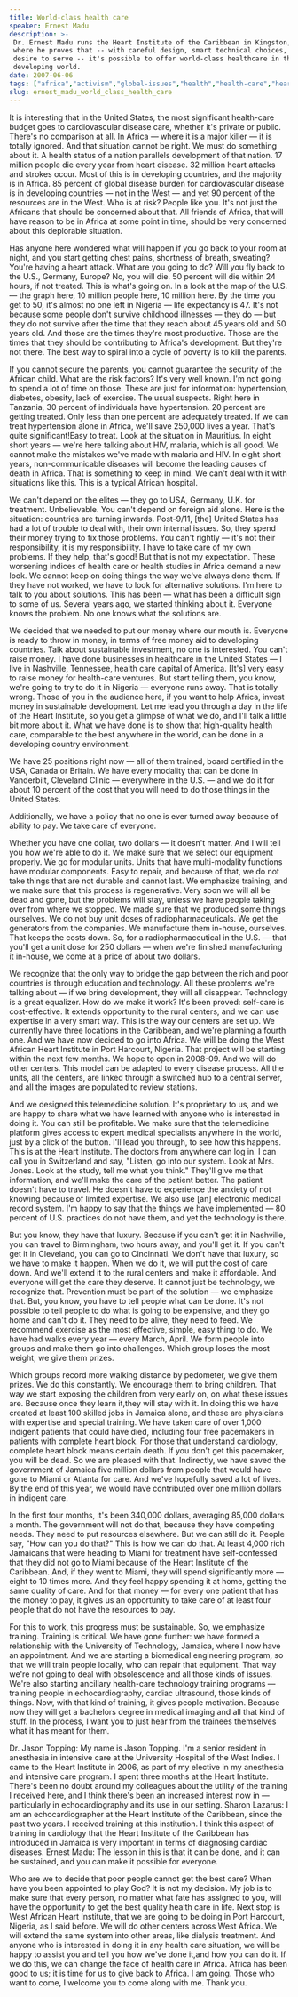 ```yaml
---
title: World-class health care
speaker: Ernest Madu
description: >-
 Dr. Ernest Madu runs the Heart Institute of the Caribbean in Kingston, Jamaica,
 where he proves that -- with careful design, smart technical choices, and a true
 desire to serve -- it's possible to offer world-class healthcare in the
 developing world.
date: 2007-06-06
tags: ["africa","activism","global-issues","health","health-care","heart-health","public-health","science","global-development"]
slug: ernest_madu_world_class_health_care
---
```


It is interesting that in the United States, the most significant health-care budget goes
to cardiovascular disease care, whether it's private or public. There's no comparison at
all. In Africa — where it is a major killer — it is totally ignored. And that situation
cannot be right. We must do something about it. A health status of a nation parallels
development of that nation. 17 million people die every year from heart disease. 32
million heart attacks and strokes occur. Most of this is in developing countries, and the
majority is in Africa. 85 percent of global disease burden for cardiovascular disease is
in developing countries — not in the West — and yet 90 percent of the resources are in the
West. Who is at risk? People like you. It's not just the Africans that should be concerned
about that. All friends of Africa, that will have reason to be in Africa at some point in
time, should be very concerned about this deplorable situation.

Has anyone here wondered what will happen if you go back to your room at night, and you
start getting chest pains, shortness of breath, sweating? You're having a heart attack.
What are you going to do? Will you fly back to the U.S., Germany, Europe? No, you will
die. 50 percent will die within 24 hours, if not treated. This is what's going on. In a
look at the map of the U.S. — the graph here, 10 million people here, 10 million here. By
the time you get to 50, it's almost no one left in Nigeria — life expectancy is 47. It's
not because some people don't survive childhood illnesses — they do — but they do not
survive after the time that they reach about 45 years old and 50 years old. And those are
the times they're most productive. Those are the times that they should be contributing to
Africa's development. But they're not there. The best way to spiral into a cycle of
poverty is to kill the parents.

If you cannot secure the parents, you cannot guarantee the security of the African
child. What are the risk factors? It's very well known. I'm not going to spend a lot of
time on those. These are just for information: hypertension, diabetes, obesity, lack of
exercise. The usual suspects. Right here in Tanzania, 30 percent of individuals have
hypertension. 20 percent are getting treated. Only less than one percent are adequately
treated. If we can treat hypertension alone in Africa, we'll save 250,000 lives a year.
That's quite significant!Easy to treat. Look at the situation in Mauritius. In eight short
years — we're here talking about HIV, malaria, which is all good. We cannot make the
mistakes we've made with malaria and HIV. In eight short years, non-communicable diseases
will become the leading causes of death in Africa. That is something to keep in mind. We
can't deal with it with situations like this. This is a typical African
hospital.

We can't depend on the elites — they go to USA, Germany, U.K. for treatment. Unbelievable.
You can't depend on foreign aid alone. Here is the situation: countries are turning
inwards. Post-9/11, [the] United States has had a lot of trouble to deal with, their own
internal issues. So, they spend their money trying to fix those problems. You can't
rightly — it's not their responsibility, it is my responsibility. I have to take care of
my own problems. If they help, that's good! But that is not my expectation. These
worsening indices of health care or health studies in Africa demand a new look. We cannot
keep on doing things the way we've always done them. If they have not worked, we have to
look for alternative solutions. I'm here to talk to you about solutions. This has been —
what has been a difficult sign to some of us. Several years ago, we started thinking about
it. Everyone knows the problem. No one knows what the solutions are.

We decided that we needed to put our money where our mouth is. Everyone is ready to throw
in money, in terms of free money aid to developing countries. Talk about sustainable
investment, no one is interested. You can't raise money. I have done businesses in
healthcare in the United States — I live in Nashville, Tennessee, health care capital of
America. [It's] very easy to raise money for health-care ventures. But start telling them,
you know, we're going to try to do it in Nigeria — everyone runs away. That is totally
wrong. Those of you in the audience here, if you want to help Africa, invest money in
sustainable development. Let me lead you through a day in the life of the Heart Institute,
so you get a glimpse of what we do, and I'll talk a little bit more about it. What we have
done is to show that high-quality health care, comparable to the best anywhere in the
world, can be done in a developing country environment.

We have 25 positions right now — all of them trained, board certified in the USA, Canada
or Britain. We have every modality that can be done in Vanderbilt, Cleveland Clinic —
everywhere in the U.S. — and we do it for about 10 percent of the cost that you will need
to do those things in the United States. 

Additionally, we have a policy that no one is ever turned away because of ability to pay.
We take care of everyone. 

Whether you have one dollar, two dollars — it doesn't matter. And I will tell you how
we're able to do it. We make sure that we select our equipment properly. We go for modular
units. Units that have multi-modality functions have modular components. Easy to repair,
and because of that, we do not take things that are not durable and cannot last. We
emphasize training, and we make sure that this process is regenerative. Very soon we will
all be dead and gone, but the problems will stay, unless we have people taking over from
where we stopped. We made sure that we produced some things ourselves. We do not buy unit
doses of radiopharmaceuticals. We get the generators from the companies. We manufacture
them in-house, ourselves. That keeps the costs down. So, for a radiopharmaceutical in the
U.S. — that you'll get a unit dose for 250 dollars — when we're finished manufacturing it
in-house, we come at a price of about two dollars.

We recognize that the only way to bridge the gap between the rich and poor countries is
through education and technology. All these problems we're talking about — if we bring
development, they will all disappear. Technology is a great equalizer. How do we make it
work? It's been proved: self-care is cost-effective. It extends opportunity to the rural
centers, and we can use expertise in a very smart way. This is the way our centers are set
up. We currently have three locations in the Caribbean, and we're planning a fourth one.
And we have now decided to go into Africa. We will be doing the West African Heart
Institute in Port Harcourt, Nigeria. That project will be starting within the next few
months. We hope to open in 2008-09. And we will do other centers. This model can be
adapted to every disease process. All the units, all the centers, are linked through a
switched hub to a central server, and all the images are populated to review
stations.

And we designed this telemedicine solution. It's proprietary to us, and we are happy to
share what we have learned with anyone who is interested in doing it. You can still be
profitable. We make sure that the telemedicine platform gives access to expert medical
specialists anywhere in the world, just by a click of the button. I'll lead you through,
to see how this happens. This is at the Heart Institute. The doctors from anywhere can log
in. I can call you in Switzerland and say, "Listen, go into our system. Look at Mrs.
Jones. Look at the study, tell me what you think." They'll give me that information, and
we'll make the care of the patient better. The patient doesn't have to travel. He doesn't
have to experience the anxiety of not knowing because of limited expertise. We also use
[an] electronic medical record system. I'm happy to say that the things we have
implemented — 80 percent of U.S. practices do not have them, and yet the technology is
there.

But you know, they have that luxury. Because if you can't get it in Nashville, you can
travel to Birmingham, two hours away, and you'll get it. If you can't get it in Cleveland,
you can go to Cincinnati. We don't have that luxury, so we have to make it happen. When we
do it, we will put the cost of care down. And we'll extend it to the rural centers and
make it affordable. And everyone will get the care they deserve. It cannot just be
technology, we recognize that. Prevention must be part of the solution — we emphasize
that. But, you know, you have to tell people what can be done. It's not possible to tell
people to do what is going to be expensive, and they go home and can't do it. They need to
be alive, they need to feed. We recommend exercise as the most effective, simple, easy
thing to do. We have had walks every year — every March, April. We form people into groups
and make them go into challenges. Which group loses the most weight, we give them
prizes.

Which groups record more walking distance by pedometer, we give them prizes. We do this
constantly. We encourage them to bring children. That way we start exposing the children
from very early on, on what these issues are. Because once they learn it,they will stay
with it. In doing this we have created at least 100 skilled jobs in Jamaica alone, and
these are physicians with expertise and special training. We have taken care of over 1,000
indigent patients that could have died, including four free pacemakers in patients with
complete heart block. For those that understand cardiology, complete heart block means
certain death. If you don't get this pacemaker, you will be dead. So we are pleased with
that. Indirectly, we have saved the government of Jamaica five million dollars from people
that would have gone to Miami or Atlanta for care. And we've hopefully saved a lot of
lives. By the end of this year, we would have contributed over one million dollars in
indigent care.

In the first four months, it's been 340,000 dollars, averaging 85,000 dollars a month. The
government will not do that, because they have competing needs. They need to put resources
elsewhere. But we can still do it. People say, "How can you do that?" This is how we can
do that. At least 4,000 rich Jamaicans that were heading to Miami for treatment have
self-confessed that they did not go to Miami because of the Heart Institute of the
Caribbean. And, if they went to Miami, they will spend significantly more — eight to 10
times more. And they feel happy spending it at home, getting the same quality of care. And
for that money — for every one patient that has the money to pay, it gives us an
opportunity to take care of at least four people that do not have the resources to pay.

For this to work, this progress must be sustainable. So, we emphasize training. Training
is critical. We have gone further: we have formed a relationship with the University of
Technology, Jamaica, where I now have an appointment. And we are starting a biomedical
engineering program, so that we will train people locally, who can repair that equipment.
That way we're not going to deal with obsolescence and all those kinds of issues. We're
also starting ancillary health-care technology training programs — training people in
echocardiography, cardiac ultrasound, those kinds of things. Now, with that kind of
training, it gives people motivation. Because now they will get a bachelors degree in
medical imaging and all that kind of stuff. In the process, I want you to just hear from
the trainees themselves what it has meant for them.

Dr. Jason Topping: My name is Jason Topping. I'm a senior resident in anesthesia in
intensive care at the University Hospital of the West Indies. I came to the Heart
Institute in 2006, as part of my elective in my anesthesia and intensive care program. I
spent three months at the Heart Institute. There's been no doubt around my colleagues
about the utility of the training I received here, and I think there's been an increased
interest now in — particularly in echocardiography and its use in our setting. Sharon
Lazarus: I am an echocardiographer at the Heart Institute of the Caribbean, since the past
two years. I received training at this institution. I think this aspect of training in
cardiology that the Heart Institute of the Caribbean has introduced in Jamaica is very
important in terms of diagnosing cardiac diseases. Ernest Madu: The lesson in this is that
it can be done, and it can be sustained, and you can make it possible for
everyone.

Who are we to decide that poor people cannot get the best care? When have you been
appointed to play God? It is not my decision. My job is to make sure that every person, no
matter what fate has assigned to you, will have the opportunity to get the best quality
health care in life. Next stop is West African Heart Institute, that we are going to be
doing in Port Harcourt, Nigeria, as I said before. We will do other centers across West
Africa. We will extend the same system into other areas, like dialysis treatment. And
anyone who is interested in doing it in any health care situation, we will be happy to
assist you and tell you how we've done it,and how you can do it. If we do this, we can
change the face of health care in Africa. Africa has been good to us; it is time for us to
give back to Africa. I am going. Those who want to come, I welcome you to come along with
me. Thank you. 

<!--
ad_duration=3.33
comment_count=53
event="TEDGlobal 2007"
external_start_time=0
intro_duration=11.82
is_subtitle_required="False"
is_talk_featured="True"
language="en"
language_swap="False"
native_language="en"
number_of_related_talks=6
number_of_speakers=1
number_of_subtitled_videos=19
number_of_tags=9
number_of_talk_download_languages=19
number_of_talk_more_resources=0
number_of_talk_recommendations=0
number_of_talks_take_actions=0
post_ad_duration=0.83
published_timestamp="2008-04-17 01:25:00"
recording_date="2007-06-06"
speaker_description="Cardiologist"
speaker_is_published=1
speaker_name="Ernest Madu"
talk_name="World-class health care"
talks_tags=["africa","activism","global-issues","health","health-care","heart-health","public-health","science","global-development"]
url_audio="https://download.ted.com/talks/ErnestMadu_2007G.mp3?apikey=acme-roadrunner"
url_photo_speaker="https://pe.tedcdn.com/images/ted/38810_254x191.jpg"
url_photo_talk="https://pe.tedcdn.com/images/ted/38806_480x360.jpg"
url_webpage="https://www.ted.com/talks/ernest_madu_world_class_health_care"
video_type_name="TED Stage Talk"
-->